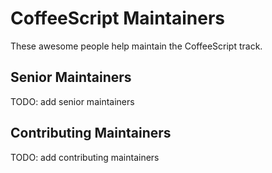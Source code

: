 # CoffeeScript Maintainers

These awesome people help maintain the CoffeeScript track.

## Senior Maintainers

TODO: add senior maintainers

## Contributing Maintainers

TODO: add contributing maintainers
